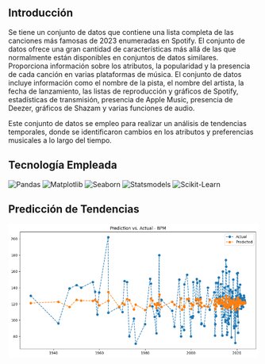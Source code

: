 ## **Introducción**
Se tiene un conjunto de datos que contiene una lista completa de las canciones más famosas de 2023 enumeradas en Spotify.
El conjunto de datos ofrece una gran cantidad de características más allá de las que normalmente están disponibles en conjuntos de datos similares.
Proporciona información sobre los atributos, la popularidad y la presencia de cada canción en varias plataformas de música.
El conjunto de datos incluye información como el nombre de la pista, el nombre del artista, la fecha de lanzamiento, las listas de reproducción y gráficos de Spotify, estadísticas de transmisión, presencia de Apple Music, presencia de Deezer, gráficos de Shazam y varias funciones de audio.

Este conjunto de datos se empleo para realizar un análisis de tendencias temporales, donde se identificaron cambios en los atributos y preferencias musicales a lo largo del tiempo.

## **Tecnología Empleada**
<img src="https://pandas.pydata.org/static/img/pandas_white.svg" alt="Pandas" style="width:100px;"/>
<img src="https://matplotlib.org/_static/logo_dark.svg" alt="Matplotlib" style="width:100px;"/>
<img src="https://seaborn.pydata.org/_static/logo-wide-lightbg.svg" alt="Seaborn" style="width:100px;"/>
<img src="https://www.statsmodels.org/stable/_images/statsmodels-logo-v2-horizontal.svg" alt="Statsmodels" style="width:100px;"/>
<img src="https://scikit-learn.org/stable/_static/scikit-learn-logo-small.png" alt="Scikit-Learn" style="width:100px;"/>

## **Predicción de Tendencias**
![Tendencia BPM](https://github.com/fevc08/tendencias_musicales/blob/master/output.png)

